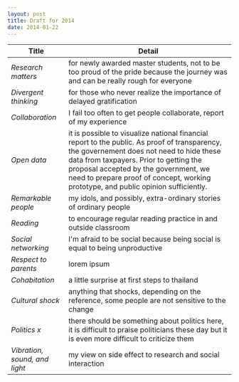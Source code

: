 ```yaml
---
layout: post
title: Draft for 2014
date: 2014-01-22
---
```


| Title | Detail  |
| ----------------------- | ------------------------------- |
| *Research matters*    | for newly awarded master students, not to be too proud of the pride because the journey was and can be really rough for everyone  |
| *Divergent thinking*  | for those who never realize the importance of delayed gratification |
| *Collaboration*       | I fail too often to get people collaborate, report of my experience |
| *Open data*  | it is possible to visualize national financial report to the public. As proof of transparency, the governement does not need to hide these data from taxpayers. Prior to getting the proposal accepted by the government, we need to prepare proof of concept, working prototype, and public opinion sufficiently.  |
| *Remarkable people*   | my idols, and possibly, extra-ordinary stories of ordinary people |
| *Reading*   | to encourage regular reading practice in and outside classroom  |
| *Social networking*  | I'm afraid to be social because being social is equal to being unproductive |
| *Respect to parents*  | lorem ipsum |
| *Cohabitation*  | a little surprise at first steps to thailand  |
| *Cultural shock*  | anything that shocks, depending on the reference, some people are not sensitive to the change |
| *Politics x*  | there should be something about politics here, it is difficult to praise politicians these day but it is even more difficult to criticize them  |
| *Vibration, sound, and light* | my view on side effect to research and social interaction |

